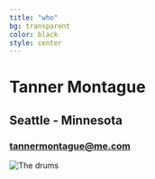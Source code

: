 ```yaml
---
title: "who"
bg: transparent
color: black
style: center
---
```


# Tanner Montague

## Seattle - Minnesota

### <tannermontague@me.com>
![The drums](http://postimg.org/image/d3fgnq9uv/)
